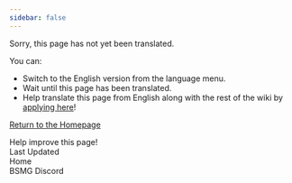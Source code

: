 ```yaml
---
sidebar: false
---
```


<!-- Disable header rule to hide page from search -->
<!-- markdownlint-disable MD041 -->
Sorry, this page has not yet been translated.

You can:

* Switch to the English version from the language menu.
* Wait until this page has been translated.
* Help translate this page from English along with the rest of the wiki by [applying here](https://forms.gle/e3BqA3poMjESARe76)!

[Return to the Homepage](/)
  
Help improve this page!  
Last Updated  
Home  
BSMG Discord
